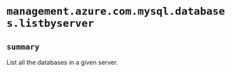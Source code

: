 # `management.azure.com.mysql.databases.listbyserver`

## `summary`
List all the databases in a given server.


